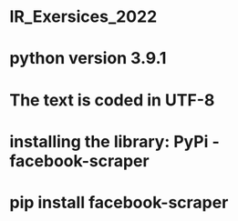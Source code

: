 # IR_Exersices_2022
# python version 3.9.1
# The text is coded in UTF-8
# 
# installing the library: PyPi - facebook-scraper
# pip install facebook-scraper
